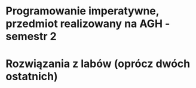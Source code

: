 # Programowanie imperatywne, przedmiot realizowany na AGH - semestr 2
# Rozwiązania z labów (oprócz dwóch ostatnich)
